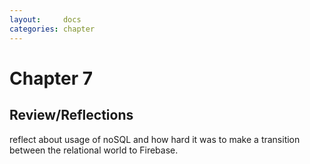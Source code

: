 ```yaml
---
layout:     docs
categories: chapter
---
```


# Chapter 7

## Review/Reflections

reflect about usage of noSQL and how hard it was to make a transition between the relational world to Firebase.